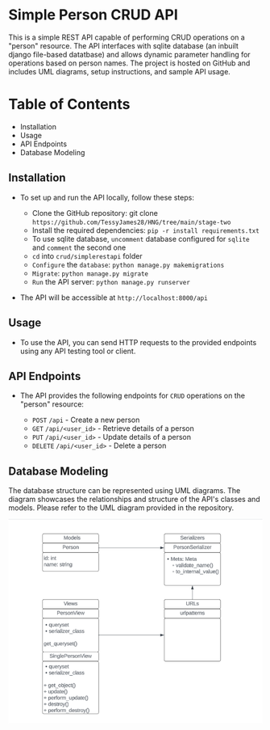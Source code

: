 Simple Person CRUD API
=======================

This is a simple REST API capable of performing CRUD operations on a "person" resource. The API interfaces with sqlite database (an inbuilt django file-based datatbase) and allows dynamic parameter handling for operations based on person names. The project is hosted on GitHub and includes UML diagrams, setup instructions, and sample API usage.

Table of Contents
==================

- Installation
- Usage
- API Endpoints
- Database Modeling


Installation
--------------

* To set up and run the API locally, follow these steps:

    - Clone the GitHub repository: git clone `https://github.com/TessyJames28/HNG/tree/main/stage-two`
    - Install the required dependencies: ``pip -r install requirements.txt``
    - To use sqlite database, ``uncomment`` database configured for ``sqlite`` and ``comment`` the second one
    - ``cd`` into ``crud/simplerestapi`` folder
    - ``Configure`` the ``database``: ``python manage.py makemigrations``
    - ``Migrate``: ``python manage.py migrate``
    - ``Run`` the API server: ``python manage.py runserver``

* The API will be accessible at ``http://localhost:8000/api``


Usage
------

* To use the API, you can send HTTP requests to the provided endpoints using any API testing tool or client.

API Endpoints
-------------
* The API provides the following endpoints for ``CRUD`` operations on the "person" resource:

    - ``POST`` ``/api`` - Create a new person
    - ``GET`` ``/api/<user_id>`` - Retrieve details of a person
    - ``PUT`` ``/api/<user_id>`` - Update details of a person
    - ``DELETE`` ``/api/<user_id>`` - Delete a person


Database Modeling
------------------

The database structure can be represented using UML diagrams. The diagram showcases the relationships and structure of the API's classes and models. Please refer to the UML diagram provided in the repository.

![UML Diagram](stage-two/crud/UML_ERD.png)